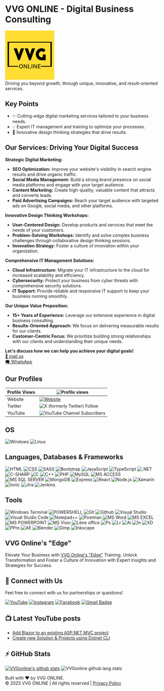 # VVG ONLINE - Digital Business Consulting

![VVG ONLINE](https://raw.githubusercontent.com/vvgonline/vvgonline/ae6a361295fe53a055a2d5fdacaba66548569bd1/public/logo-2025.svg)  
Driving you beyond growth, through unique, innovative, and result-oriented services.

## Key Points

- ✨ Cutting-edge digital marketing services tailored to your business needs.
- 💡 Expert IT management and training to optimize your processes.
- 🎯 Innovative design thinking strategies that drive results.

## Our Services: Driving Your Digital Success

**Strategic Digital Marketing:**

* **SEO Optimization:** Improve your website's visibility in search engine results and drive organic traffic.
* **Social Media Management:** Build a strong brand presence on social media platforms and engage with your target audience.
* **Content Marketing:** Create high-quality, valuable content that attracts and converts leads.
* **Paid Advertising Campaigns:** Reach your target audience with targeted ads on Google, social media, and other platforms.

**Innovative Design Thinking Workshops:**

* **User-Centered Design:** Develop products and services that meet the needs of your customers.
* **Problem-Solving Workshops:** Identify and solve complex business challenges through collaborative design thinking sessions.
* **Innovation Strategy:** Foster a culture of innovation within your organization.

**Comprehensive IT Management Solutions:**

* **Cloud Infrastructure:** Migrate your IT infrastructure to the cloud for increased scalability and efficiency.
* **Cybersecurity:** Protect your business from cyber threats with comprehensive security solutions.
* **IT Support:** Provide reliable and responsive IT support to keep your business running smoothly.

**Our Unique Value Proposition:**

* **15+ Years of Experience:** Leverage our extensive experience in digital business consulting.
* **Results-Oriented Approach:** We focus on delivering measurable results for our clients.
* **Customer-Centric Focus:** We prioritize building strong relationships with our clients and understanding their unique needs.

**Let's discuss how we can help you achieve your digital goals!**  
[📧 mail us](mailto:vvgonline.net@gmail.com)  
[🗨️ WhatsApp](https://wa.me/919893261959)

## Our Profiles

| Profile Views | ![Profile views](https://komarev.com/ghpvc/?username=vvgonline&label=Profile%20views&color=0e75b6&style=for-the-badge) |
| ------------- | -------------------------------------------------------------------------------------- |
| Website       | [![Website](https://img.shields.io/website?label=vvgonline&style=for-the-badge&url=https://vvgonline.github.io/vvgonlineWEB/)](https://www.vvgonline.net/) |
| Twitter       | ![X (formerly Twitter) Follow](https://img.shields.io/twitter/follow/vvgonlinedotnet?style=for-the-badge&logo=x&logoColor=white&color=black) |
| YouTube       | ![YouTube Channel Subscribers](https://img.shields.io/youtube/channel/views/UCsFTSQ6exutOIpP-wHl8qQQ?style=for-the-badge&logo=youtube&logoColor=red&label=follow%20vvgonline) |

## OS

![Windows](https://img.shields.io/badge/Windows-0078D6?style=for-the-badge&logo=windows&logoColor=white)
![Linux](https://img.shields.io/badge/Linux-FCC624?style=for-the-badge&logo=linux&logoColor=black)

## Languages, Databases &amp; Frameworks

![HTML](https://img.shields.io/badge/HTML5-E34F26?style=for-the-badge&logo=html5&logoColor=white)
![CSS](https://img.shields.io/badge/-css3-1572B6?&style=for-the-badge&logo=css3&logoColor=white)
![SASS](https://img.shields.io/badge/Sass-CC6699?style=for-the-badge&logo=sass&logoColor=white)
![Bootstrap](https://img.shields.io/badge/Bootstrap-563D7C?style=for-the-badge&logo=bootstrap&logoColor=white)
![JavaScript](https://img.shields.io/badge/-javascript-F7DF1E?&style=for-the-badge&logo=javascript&logoColor=black)
![TypeScript](https://img.shields.io/badge/TypeScript-007ACC?style=for-the-badge&logo=typescript&logoColor=white)
![.NET](https://img.shields.io/badge/.NET-5C2D91?style=for-the-badge&logo=.net&logoColor=white)
![C-SHARP](https://img.shields.io/badge/C%23-239120?style=for-the-badge&logo=c-sharp&logoColor=white)
![C](https://img.shields.io/badge/C-00599C?style=for-the-badge&logo=c&logoColor=white)
![C++](https://img.shields.io/badge/C%2B%2B-00599C?style=for-the-badge&logo=c%2B%2B&logoColor=white)
![PHP](https://img.shields.io/badge/PHP-777BB4?style=for-the-badge&logo=php&logoColor=white)
![MySQL](https://img.shields.io/badge/MySQL-00000F?style=for-the-badge&logo=mysql&logoColor=white)
![MS ACCESS](https://img.shields.io/badge/Microsoft_Access-A4373A?style=for-the-badge&logo=microsoft-access&logoColor=white)
![MS SQL SERVER](https://img.shields.io/badge/Microsoft_SQL_Server-CC2927?style=for-the-badge&logo=microsoft-sql-server&logoColor=white)
![MongoDB](https://img.shields.io/badge/MongoDB-4EA94B?style=for-the-badge&logo=mongodb&logoColor=white)
![Express](https://img.shields.io/badge/Express.js-white?style=for-the-badge&logo=express&logoColor=black)
![React](https://img.shields.io/badge/React-20232A?style=for-the-badge&logo=react&logoColor=61DAFB)
![Node.js](https://img.shields.io/badge/Node.js-43853D?style=for-the-badge&logo=node.js&logoColor=white)
![Xamarin](https://img.shields.io/badge/Xamarin-3498DB?style=for-the-badge&logo=xamarin&logoColor=white)
![Ionic](https://img.shields.io/badge/Ionic-3880FF?style=for-the-badge&logo=ionic&logoColor=white)
![Jira](https://img.shields.io/badge/Jira-0052CC?style=for-the-badge&logo=Jira&logoColor=white)
![Jenkins](https://img.shields.io/badge/Jenkins-D24939?style=for-the-badge&logo=Jenkins&logoColor=white)

## Tools

![Windows Terminal](https://img.shields.io/badge/windows%20terminal-4D4D4D?style=for-the-badge&logo=windows%20terminal&logoColor=white)
![POWERSHELL](https://img.shields.io/badge/Powershell-2CA5E0?style=for-the-badge&logo=powershell&logoColor=white)
![Git](https://img.shields.io/badge/-git-F1502F?style=for-the-badge&logo=git&logoColor=white)
![Github](https://img.shields.io/badge/-github-161B22?style=for-the-badge&logo=github&logoColor=white)
![Visual Studio](https://img.shields.io/badge/Visual_Studio-5C2D91?style=for-the-badge&logo=visual%20studio&logoColor=white)
![Visual Studio Code](https://img.shields.io/badge/Visual_Studio_Code-0078D4?style=for-the-badge&logo=visual%20studio%20code&logoColor=white)
![Notepad++](https://img.shields.io/badge/Notepad++-90E59A.svg?style=for-the-badge&logo=notepad%2B%2B&logoColor=black)
![Postman](https://img.shields.io/badge/Postman-E95420?style=for-the-badge&logo=Postman&logoColor=white)
![MS Word](https://img.shields.io/badge/Microsoft_Word-2B579A?style=for-the-badge&logo=microsoft-word&logoColor=white)
![MS EXCEL](https://img.shields.io/badge/Microsoft_Excel-217346?style=for-the-badge&logo=microsoft-excel&logoColor=white)
![MS POWERPOINT](https://img.shields.io/badge/Microsoft_PowerPoint-B7472A?style=for-the-badge&logo=microsoft-powerpoint&logoColor=white)
![MS Visio](https://img.shields.io/badge/Microsoft_Visio-3955A3?style=for-the-badge&logo=microsoft-visio&logoColor=white)
![Libre office](https://img.shields.io/badge/LibreOffice-18A303?style=for-the-badge&logo=LibreOffice&logoColor=white)
![Ps](https://img.shields.io/badge/Adobe%20Photoshop-31A8FF?style=for-the-badge&logo=Adobe%20Photoshop&logoColor=black)
![Lr](https://img.shields.io/badge/Adobe%20Lightroom-31A8FF?style=for-the-badge&logo=Adobe%20Lightroom&logoColor=white)
![Ai](https://img.shields.io/badge/Adobe%20Illustrator-FF9A00?style=for-the-badge&logo=adobe%20illustrator&logoColor=white)
![In](https://img.shields.io/badge/Adobe%20InDesign-FF3366?style=for-the-badge&logo=Adobe%20InDesign&logoColor=white)
![XD](https://img.shields.io/badge/Adobe%20XD-470137?style=for-the-badge&logo=Adobe%20XD&logoColor=#FF61F6)
![PPro](https://img.shields.io/badge/Adobe%20Premiere%20Pro-9999FF?style=for-the-badge&logo=Adobe%20Premiere%20Pro&logoColor=white)
![AE](https://img.shields.io/badge/Adobe%20after%20affects-CF96FD?style=for-the-badge&logo=Adobe%20after%20effects&logoColor=393665)
![Blender](https://img.shields.io/badge/blender-%23F5792A.svg?style=for-the-badge&logo=blender&logoColor=white)
![Gimp](https://img.shields.io/badge/gimp-5C5543?style=for-the-badge&logo=gimp&logoColor=white)
![Inkscape](https://img.shields.io/badge/Inkscape-000000?style=for-the-badge&logo=Inkscape&logoColor=white)

<!-- ![VS Code](https://img.shields.io/badge/-VSCode-007ACC?&style=for-the-badge&logo=visual-studio-code&logoColor=white) -->
<!-- ![Git](https://img.shields.io/badge/-Git-777777?&style=for-the-badge&logo=git&logoColor=white)
![Python](https://img.shields.io/badge/Python-3776AB?style=for-the-badge&logo=python&logoColor=white) -->
<!-- ![Java](https://img.shields.io/badge/Java-ED8B00?style=for-the-badge&logo=java&logoColor=white) -->
<!-- ![jQuery](https://img.shields.io/badge/jQuery-0769AD?style=for-the-badge&logo=jquery&logoColor=white) -->
<!-- ![Ubuntu](https://img.shields.io/badge/Ubuntu-E95420?style=for-the-badge&logo=ubuntu&logoColor=white) -->

## VVG Online's "Edge"

Elevate Your Business with [VVG Online's "Edge"](vvg-online-edge.md) Training. Unlock Transformation and Foster a Culture of Innovation with Expert Insights and Strategies for Success.

## 📮 Connect with Us

Feel free to connect with us for partnerships or questions!

<!-- SOCIAL LINKS : STARTS -->
<!-- [![LinkedIn](https://img.shields.io/badge/LinkedIn-0077B5?style=for-the-badge&logo=linkedin&logoColor=white)](https://in.linkedin.com/in/vvgonline-dot-net) -->

[![YouTube](https://img.shields.io/badge/youtube-0077B5?style=for-the-badge&logo=youtube&logoColor=white)](https://www.youtube.com/channel/UCsFTSQ6exutOIpP-wHl8qQQ)
[![Instagram](https://img.shields.io/badge/Instagram-E4405F?style=for-the-badge&logo=instagram&logoColor=white)](https://www.instagram.com/vvgonline/)
[![Facebook](https://img.shields.io/badge/Facebook-1877F2?style=for-the-badge&logo=facebook&logoColor=white)](https://facebook.com/vvgonline)
[![Gmail Badge](https://img.shields.io/badge/-GMAIL-c14438?style=for-the-badge&logo=Gmail&logoColor=white&link=mailto:vvgonline.net@gmail.com)](mailto:vvgonline.net@gmail.com)

<!-- SOCIAL LINKS : ENDS -->

## 📺 Latest YouTube posts

<!-- YOUTUBE:START -->

- [Add Blazor to an existing ASP.NET MVC project](https://www.youtube.com/watch?v=luR_-CLlDU4)
- [Create new Solution &amp; Projects using Dotnet CLI](https://www.youtube.com/watch?v=89TPsF12BnY)
<!-- YOUTUBE:END -->

<!-- STACKOVERFLOW:START -->
<!-- ### 📥 Latest StackOverflow feed
<!-- STACKOVERFLOW:END -->

## ⚡ GitHub Stats

[![VVGonline's github stats](https://github-readme-stats.vercel.app/api?username=vvgonline&show_icons=true&theme=synthwave)](https://github.com/vvgonline)
![VVGonline github lang stats](https://github-readme-stats.vercel.app/api/top-langs/?username=vvgonline&theme=blue-green)

[def]: https://www.youtube.com/@vvgonline

Built with ❤️ by VVG ONLINE.  
© 2025 VVG ONLINE | All rights reserved | [Privacy Policy](https://vvgonline.net/privacy.html)
